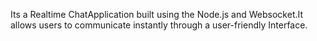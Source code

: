 Its a Realtime ChatApplication built using the Node.js and Websocket.It allows users to communicate instantly through a user-friendly Interface. 
